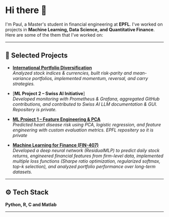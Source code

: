 # Hi there 👋  

I'm Paul, a Master's student in financial engineering at **EPFL**. I've worked on projects in **Machine Learning, Data Science, and Quantitative Finance**.  
Here are some of the them that I’ve worked on:  

---

## 📂 Selected Projects  

- [**International Portfolio Diversification**](https://github.com/mulemule02/investments_project)  
  *Analyzed stock indices & currencies, built risk-parity and mean-variance portfolios, implemented momentum, reversal, and carry strategies.*  

- [**ML Project 2 – Swiss AI Initiative**]  
  *Developed monitoring with Prometheus & Grafana, aggregated GitHub contributions, and contributed to Swiss AI LLM documentation & GUI. Repositery is private.*  

- [**ML Project 1 – Feature Engineering & PCA**](https://github.com/CS-433/ml-project-1-pca-pitiful-clustering-algorithm)  
  *Predicted heart disease risk using PCA, logistic regression, and feature engineering with custom evaluation metrics. EPFL repositery so it is private*  

- [**Machine Learning for Finance (FIN-407)**](https://github.com/mirkorado/ML-Project)  
  *Developed a deep neural network (ResidualMLP) to predict daily stock returns, engineered financial features from firm-level data, implemented multiple loss functions (Sharpe ratio optimization, regularized softmax, top-k selection), and analyzed portfolio performance over long-term datasets.* 

---

## ⚙️ Tech Stack  
**Python, R, C and Matlab**

---
